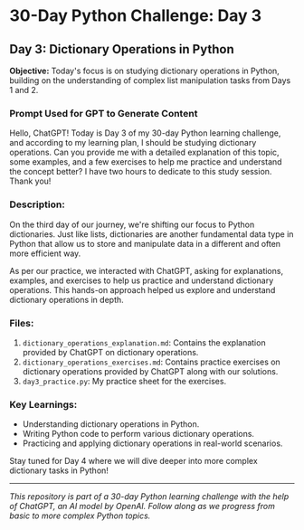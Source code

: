 # 30-Day Python Challenge: Day 3

## Day 3: Dictionary Operations in Python

**Objective:** Today's focus is on studying dictionary operations in Python, building on the understanding of complex list manipulation tasks from Days 1 and 2.

### Prompt Used for GPT to Generate Content
Hello, ChatGPT! Today is Day 3 of my 30-day Python learning challenge, and according to my learning plan, I should be studying dictionary operations. Can you provide me with a detailed explanation of this topic, some examples, and a few exercises to help me practice and understand the concept better? I have two hours to dedicate to this study session. Thank you!

### Description:

On the third day of our journey, we're shifting our focus to Python dictionaries. Just like lists, dictionaries are another fundamental data type in Python that allow us to store and manipulate data in a different and often more efficient way.

As per our practice, we interacted with ChatGPT, asking for explanations, examples, and exercises to help us practice and understand dictionary operations. This hands-on approach helped us explore and understand dictionary operations in depth.

### Files:

1. `dictionary_operations_explanation.md`: Contains the explanation provided by ChatGPT on dictionary operations.
2. `dictionary_operations_exercises.md`: Contains practice exercises on dictionary operations provided by ChatGPT along with our solutions.
3. `day3_practice.py`: My practice sheet for the exercises.

### Key Learnings:

- Understanding dictionary operations in Python.
- Writing Python code to perform various dictionary operations.
- Practicing and applying dictionary operations in real-world scenarios.

Stay tuned for Day 4 where we will dive deeper into more complex dictionary tasks in Python!

---

*This repository is part of a 30-day Python learning challenge with the help of ChatGPT, an AI model by OpenAI. Follow along as we progress from basic to more complex Python topics.*
